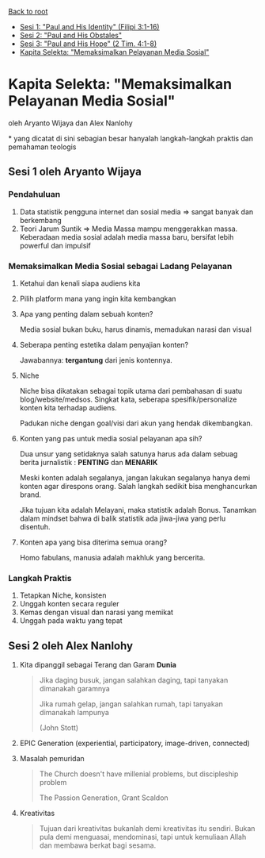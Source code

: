 [Back to root](README.md)
- [Sesi 1: "Paul and His Identity" (Filipi 3:1-16)](01-paul_and_his_identity.md)
- [Sesi 2: "Paul and His Obstales"](02-paul_and_his_obstacles.md)
- [Sesi 3: "Paul and His Hope" (2 Tim. 4:1-8)](03-paul_and_his_hope.md)
- [Kapita Selekta: "Memaksimalkan Pelayanan Media Sosial"](04-memaksimalkan_pelayanan_media_sosial.md)

# Kapita Selekta: "Memaksimalkan Pelayanan Media Sosial"
oleh Aryanto Wijaya dan Alex Nanlohy

\* yang dicatat di sini sebagian besar hanyalah langkah-langkah praktis dan pemahaman teologis

## Sesi 1 oleh Aryanto Wijaya

### Pendahuluan

1. Data statistik pengguna internet dan sosial media => sangat banyak dan berkembang
2. Teori Jarum Suntik => Media Massa mampu menggerakkan massa.
   Keberadaan media sosial adalah media massa baru, bersifat lebih powerful dan impulsif

### Memaksimalkan Media Sosial sebagai Ladang Pelayanan

1. Ketahui dan kenali siapa audiens kita
2. Pilih platform mana yang ingin kita kembangkan
3. Apa yang penting dalam sebuah konten? 
   
   Media sosial bukan buku, harus dinamis, memadukan narasi dan visual

4. Seberapa penting estetika dalam penyajian konten?
   
   Jawabannya: **tergantung** dari jenis kontennya.

5. Niche
   
   Niche bisa dikatakan sebagai topik utama dari pembahasan di suatu blog/website/medsos. Singkat kata, seberapa spesifik/personalize konten kita terhadap audiens.

   Padukan niche dengan goal/visi dari akun yang hendak dikembangkan.

6. Konten yang pas untuk media sosial pelayanan apa sih?
   
   Dua unsur yang setidaknya salah satunya harus ada dalam sebuag berita jurnalistik : **PENTING** dan **MENARIK**

   Meski konten adalah segalanya, jangan lakukan segalanya hanya demi konten agar direspons orang. Salah langkah sedikit bisa menghancurkan brand.

   Jika tujuan kita adalah Melayani, maka statistik adalah Bonus.
   Tanamkan dalam mindset bahwa di balik statistik ada jiwa-jiwa yang perlu disentuh.

7. Konten apa yang bisa diterima semua orang?
   
   Homo fabulans, manusia adalah makhluk yang bercerita.

### Langkah Praktis
1. Tetapkan Niche, konsisten
2. Unggah konten secara reguler
3. Kemas dengan visual dan narasi yang memikat
4. Unggah pada waktu yang tepat

## Sesi 2 oleh Alex Nanlohy

1. Kita dipanggil sebagai Terang dan Garam **Dunia**

   > Jika daging busuk, jangan salahkan daging, tapi tanyakan dimanakah garamnya
   > 
   > Jika rumah gelap, jangan salahkan rumah, tapi tanyakan dimanakah lampunya
   > 
   > (John Stott)

2. EPIC Generation (experiential, participatory, image-driven, connected)
3. Masalah pemuridan
   
   > The Church doesn't have millenial problems, but discipleship problem
   > 
   > The Passion Generation, Grant Scaldon

4. Kreativitas
   
   > Tujuan dari kreativitas bukanlah demi kreativitas itu sendiri. Bukan pula demi menguasai, mendominasi, tapi untuk kemuliaan Allah dan membawa berkat bagi sesama.